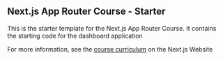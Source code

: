 ## Next.js App Router Course - Starter

This is the starter template for the Next.js App Router Course. It contains the starting code for the dashboard application

For more information, see the [course curriculum](https://nextjs.org/learn) on the Next.js Website
